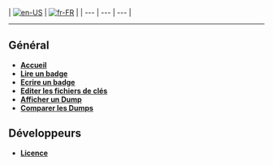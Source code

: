 | [![en-US](https://raw.githubusercontent.com/hjnilsson/country-flags/master/png100px/us.png)](https://github.com/xavave/Mifare-Windows-Tool/wiki/Home) | [![fr-FR](https://raw.githubusercontent.com/hjnilsson/country-flags/master/png100px/fr.png)](https://github.com/xavave/Mifare-Windows-Tool/wiki/Home-fr-FR) |
| --- | --- | --- |

***

## Général

* **[Accueil](https://github.com/JustArchiNET/ArchiSteamFarm/wiki/Home-fr-FR)**
* **[Lire un badge](https://github.com/xavave/Mifare-Windows-Tool/Read-Tag-fr-FR)** 
* **[Ecrire un badge](https://github.com/xavave/Mifare-Windows-Tool/Write-Tag-fr-FR)** 
* **[Editer les fichiers de clés](https://github.com/xavave/Mifare-Windows-Tool/wiki/Edit-Key-Files-fr-FR)**
* **[Afficher un Dump](https://github.com/xavave/Mifare-Windows-Tool/wiki/Show-Dump-fr-FR)** 
* **[Comparer les Dumps](https://github.com/xavave/Mifare-Windows-Tool/wiki/Compare-Dumps-fr-FR)**

## Développeurs

* **[Licence](https://github.com/xavave/Mifare-Windows-Tool/wiki/License)**
